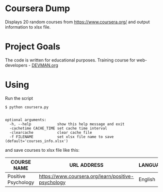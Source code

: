 # Coursera Dump

Displays 20 random courses from https://www.coursera.org/ and output information to xlsx file.

# Project Goals

The code is written for educational purposes. Training course for web-developers - [DEVMAN.org](https://devman.org)


# Using

Run the script
```#!bash
$ python coursera.py


optional arguments:
  -h, --help            show this help message and exit
  -cachetime CACHE_TIME set cache time interval
  -clearcache           clear cache file
  -f FILENAME           set xlsx file name to save (default='courses_info.xlsx')
```

and save courses to xlsx file like this:

   COURSE NAME	   | URL ADDRESS	| LANGUAGE	| START DATE | WEEKS DURATION |	RATING |
-------------------|----------------|-----------|------------|----------------|--------|
Positive Psychology|https://www.coursera.org/learn/positive-psychology|English|	18.12.2017|	6|	4.6|

